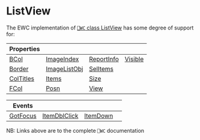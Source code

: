 # ListView

The EWC implementation of [`⎕WC` class ListView](https://help.dyalog.com/19.0/index.htm#GUI/Objects/ListView.htm) has some degree of support for:

| Properties|  |  |  |
|--|--|--|--|
 |  [BCol](https://help.dyalog.com/19.0/index.htm#GUI/Properties/BCol.htm)            |  [ImageIndex](https://help.dyalog.com/19.0/index.htm#GUI/Properties/ImageIndex.htm)      |  [ReportInfo](https://help.dyalog.com/19.0/index.htm#GUI/Properties/ReportInfo.htm)  |  [Visible](https://help.dyalog.com/19.0/index.htm#GUI/Properties/Visible.htm) |
 |  [Border](https://help.dyalog.com/19.0/index.htm#GUI/Properties/Border.htm)        |  [ImageListObj](https://help.dyalog.com/19.0/index.htm#GUI/Properties/ImageListObj.htm)  |  [SelItems](https://help.dyalog.com/19.0/index.htm#GUI/Properties/SelItems.htm)      |                                                                               |
 |  [ColTitles](https://help.dyalog.com/19.0/index.htm#GUI/Properties/ColTitles.htm)  |  [Items](https://help.dyalog.com/19.0/index.htm#GUI/Properties/Items.htm)                |  [Size](https://help.dyalog.com/19.0/index.htm#GUI/Properties/Size.htm)              |                                                                               |
 |  [FCol](https://help.dyalog.com/19.0/index.htm#GUI/Properties/FCol.htm)            |  [Posn](https://help.dyalog.com/19.0/index.htm#GUI/Properties/Posn.htm)                  |  [View](https://help.dyalog.com/19.0/index.htm#GUI/Properties/View.htm)              |                                                                               |


| Events|  |  |  |
|--|--|--|--|
 |  [GotFocus](https://help.dyalog.com/19.0/index.htm#GUI/MethodOrEvents/GotFocus.htm)  |  [ItemDblClick](https://help.dyalog.com/19.0/index.htm#GUI/MethodOrEvents/ItemDblClick.htm)  |  [ItemDown](https://help.dyalog.com/19.0/index.htm#GUI/MethodOrEvents/ItemDown.htm)  |                                                                                     |

NB: Links above are to the complete `⎕WC` documentation
